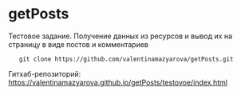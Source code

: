 # getPosts
Тестовое задание. Получение данных из ресурсов и вывод их на страницу в виде постов и комментариев
```
   git clone https://github.com/valentinamazyarova/getPosts.git
```
   
   Гитхаб-репозиторий:
   https://valentinamazyarova.github.io/getPosts/testovoe/index.html
   

